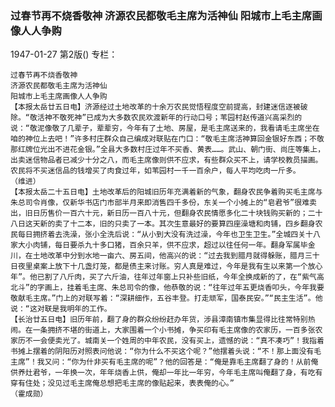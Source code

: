 ### 过春节再不烧香敬神  济源农民都敬毛主席为活神仙  阳城市上毛主席画像人人争购

1947-01-27
第2版()
专栏：

    过春节再不烧香敬神
    济源农民都敬毛主席为活神仙
    阳城市上毛主席画像人人争购
    【本报太岳廿五日电】济源经过土地改革的十余万农民觉悟程度空前提高，封建迷信逐被破除。“敬活神不敬死神”已成为大多数农民欢渡新年的行动口号；苇园村赵传道兴高采烈的说：“敬泥像敬了几辈子，辈辈穷，今年有了土地、房屋，是毛主席送来的，我看请毛主席坐在咱的神位上去吧！”许多村庄群众自己编成对联贴在门口：“敬毛主席活神算回金银好东西；不敬那红牌位光出不进花金银。”全县大多数村庄过年不买香、黄表……。武山、朝门街、尚庄等集上，出卖迷信物品者已减少十分之八，而毛主席像则供不应求，有些群众买不上，请学校教员描画。农民将不买迷信品的钱增买了肉食过年，如苇园村一千一百余户，每人平均吃肉一斤多。          （维进）
    【本报太岳二十五日电】土地改革后的阳城旧历年充满着新的气象，翻身农民争着购买毛主席与朱总司令肖像，仅新华书店门市部半月来即消售四千多份，东关一个小摊上的“皂君爷”很难卖出，旧日历售价一百六十元，新日历一百八十元，但翻身农民情愿多化二十块钱购买新的；二十八日这天新的卖了十二本，旧的只卖了一本。其次生意最好的要算四座澡塘和肉铺，四乡翻身农民每日拥挤着去洗澡，张小全洗后说：“从小到大没有洗过澡，今年也卫生卫生。”全城四关十八家大小肉铺，每日要杀九十多口猪，百余只羊，供不应求，超过以往任何一年。翻身军属毕金川，在土地改革中分到水地一亩六、房五间，他高兴的说：“过去我到腊月就得躲账，腊月三十日夜里桌案上放下十几盏灯笼，都是债主来讨账。穷人真是难过，今年是我有生以来第一个放心年”。他已割了八斤肉，买了六斤油，往年过年窗上只补些旧纸，今年全换成新的了，在“紫气高北斗”的字画上，挂着毛主席、朱总司令的像，他恭敬的说：“往年过年五更烧香叩头，今年我要敬献毛主席。”门上的对联写着：“深耕细作，五谷丰登。打走顽军，国泰民安。”“民主生活”。他说：“这对联是我明年的工作。
    【长治廿五日电】旧历年前，翻了身的群众纷纷赶办年货，涉县漳南镇市集显得比往常特别热闹。在一条拥挤不堪的街道上，大家围着一个小书摊，争买印有毛主席像的农家历，一百多张农家历不一会便卖光了。城南关一个姓周的中年农民，没有买上，遗憾的说：“真不凑巧”！我指着书摊上摆着的阴阳历对照表问他说：“你为什么不买这个呢？”他摆着头说：“不！那上面没有毛主席”！我又问：“你为什非买有毛主席的呢”？他的回答是：“俺是靠毛主席翻了身的！从前俺供养灶君爷，一年换一次，年年烧香上供，俺却一年比一年穷，今年毛主席叫俺翻了身，有吃有穿有住处；没见过毛主席俺总想把毛主席的像贴起来，表表俺的心。”  
    （霍成勋）
